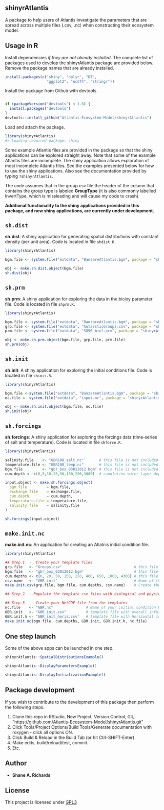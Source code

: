 shinyrAtlantis
--------------

A package to help users of Atlantis investigate the parameters that are spread across multiple files (.csv, .nc) when constructing their ecosystem model.

Usage in R
----------

Install dependencies *if they are not already installed*. The complete list of packages used to develop the shinyrAtlantis package are provided below. Remove the package names that are already installed.

``` r
install.packages(c("shiny", "dplyr", "DT",
                   "ggplot2", "ncdf4", "stringr"))
```

Install the package from Github with devtools.

``` r

if (packageVersion("devtools") < 1.6) {
  install.packages("devtools")
}
devtools::install_github("Atlantis-Ecosystem-Model/shinyrAtlantis")
```

Load and attach the package.

``` r
library(shinyrAtlantis)
#> Loading required package: shiny
```

Some example Atlantis files are provided in the package so that the shiny applications can be explored straight away. Note that some of the example Atlantis files are incomplete. The shiny application allows exploration of most incomplete Atlantis files. See the examples presented below for how to use the shiny applications. Also see the documentation provided by typing `?shinyrAtlantis`.

The code assumes that in the group.csv file the header of the column that contains the group type is labeled **GroupType** (it is also commonly labelled InvertType, which is missleading and will cause my code to crash).

**Additional functionality to the shiny applications provided in this package, and new shiny applications, are currently under development.**

`sh.dist`
-------------------------------

**sh.dist**: A shiny application for generating spatial distributions with constant density (per unit area). Code is located in file `shdist.R`.

``` r
library(shinyrAtlantis)

bgm.file <- system.file("extdata", "BanzareAtlantis.bgm", package = "shinyrAtlantis")

obj <- make.sh.dist.object(bgm.file)
sh.dist(obj)
```

`sh.prm`
-----------------------

**sh.prm**: A shiny application for exploring the data in the bioloy parameter file. Code is located in file `shprm.R`.

``` r
library(shinyrAtlantis)

bgm.file <- system.file("extdata", "BanzareAtlantis.bgm", package = "shinyrAtlantis")
grp.file <- system.file("extdata", "AntarcticGroups.csv", package = "shinyrAtlantis")
prm.file <- system.file("extdata", "SO90_biol.prm", package = "shinyrAtlantis")

obj <- make.sh.prm.object(bgm.file, grp.file, prm.file)
sh.prm(obj)
```

`sh.init`
-------------------------

**sh.init**: A shiny application for exploring the initial conditions file. Code is located in file `shinit.R`.

``` r
library(shinyrAtlantis)

bgm.file <-system.file("extdata", "BanzareAtlantis.bgm", package = "shinyrAtlantis")
nc.file <- system.file("extdata", "input.nc", package = "shinyrAtlantis")

obj <- make.sh.init.object(bgm.file, nc.file)
sh.init(obj)
```

`sh.forcings`
-------------------------------

**sh.forcings**: A shiny application for exploring the forcings data (time-series of salt and temperature). Code is located in file `shforce.R`.

``` r
library(shinyrAtlantis)

salinity.file    <- "GBR108_salt.nc"       # this file is not included in the package
temperature.file <- "GBR108_temp.nc"       # this file is not included in the package
bgm.file         <- "gbr_box_03012012.bgm" # this file is not included in the package
cum.depth <- c(0,5,10,20,50,100,200,3000)  # cumulative water layer depths

input.object <- make.sh.forcings.object(
  bgm.file         = bgm.file,
  exchange.file    = exchange.file,
  cum.depth        = cum.depth,
  temperature.file = temperature.file,
  salinity.file    = salinity.file
)

sh.forcings(input.object)
```

`make.init.nc`
-------------------------------

**make.init.nc**: An application for creating an Atlatnis initial condition file.

``` r
library(shinyrAtlantis)

## Step 1  -  Create your template files
grp.file   <- "Groups.csv"                                 # this file is not included in the package
bgm.file   <- "gbr_box_03012012.bgm"                       # this file is not included in the package
cum.depths <- c(0, 20, 50, 150, 250, 400, 650, 1000, 4300) # this file is not included in the package
csv.name   <- "GBR_init"                                   # Name of the template file
make.init.csv(grp.file, bgm.file, cum.depths, csv.name)    # Create the template files

## Step 2  - Populate the template csv files with biological and physical information realted to your Atlantis model

## Step 3  -  Create your NetCDF file from the templates
nc.file    <- "GBR.nc"               # Name of your initial condition Netcdf file.
GBR.init   <- "GBR_init.csv"         # template file with overall information
GBR.init.h <- "GBR_init_horiz.csv"   # template file with Horizontal information
make.init.nc(bgm.file, cum.depths, GBR.init, GBR.init.h, nc.file)

```

One step launch
---------------

Some of the above apps can be launched in one step.

``` r
shinyrAtlantis::SpatialDistributionsExample()
```

``` r
shinyrAtlantis::DisplayParametersExample()
```

``` r
shinyrAtlantis::DisplayInitializationExample()
```

Package development
--------------------

If you wish to contribute to the development of this package then perform the following steps.

1.  Clone this repo in RStudio, New Project, Version Control, Git, "<https://github.com/Atlantis-Ecosystem-Model/shinyrAtlantis.git>"
2.  Click Tools/Project Options/Build Tools/Generate documentation with roxygen - click all options ON.
3.  Click Build & Reload in the Build Tab (or hit Ctrl-SHIFT-Enter).
4.  Make edits, build/reload/test, commit.
5.  Etc.

Author
--------------------

* **Shane A. Richards**

## License

This project is licensed under [GPL3](https://www.gnu.org/licenses/gpl-3.0.en.html)
